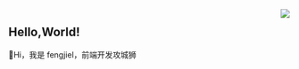 <img align="right" src="https://github-readme-stats.vercel.app/api?username=fyl080801&show_icons=true&theme=vue&locale=cn" />

## Hello,World!
👋Hi，我是 fengjiel，前端开发攻城狮
